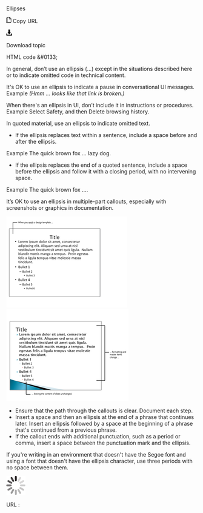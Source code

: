 ﻿# 

Ellipses

![Copy URL](media/ellipses/Copy.png)
Copy URL

![Download](media/ellipses/Download.png)

Download topic

HTML code &\#0133;

In
general, don’t use an ellipsis (…) except in the situations
described here or to indicate omitted code in technical content. 

It's OK to use an ellipsis to indicate a pause in conversational UI messages.
Example *(Hmm ... looks like that link is broken.)*

When there's an ellipsis in UI, don’t include it in instructions or procedures.
Example Select Safety, and then Delete browsing history.

In quoted material, use an ellipsis to indicate omitted text.

  - If the ellipsis replaces text within a sentence, include a space before and after the ellipsis.

 Example The quick brown fox … lazy dog.

  - If
    the ellipsis replaces the end of a quoted sentence, include a
    space before the ellipsis and follow it with a closing period,
    with no intervening space. 

 Example The quick brown fox ….

It’s OK to use an ellipsis in multiple-part callouts, especially with screenshots or graphics in documentation. 

![](media/ellipses/2036405554.png)![](media/ellipses/2085992510.png)

  - Ensure that the path through the callouts is clear. Document each step.
  - Insert a space and then an ellipsis at the end of a phrase that continues later.
    Insert an ellipsis followed by a space at the beginning of a phrase that's continued from a previous phrase.
  - If
    the callout ends with additional punctuation, such as a
    period or comma, insert a space between the punctuation mark and
    the ellipsis.

If
you're writing in an environment that doesn't have the Segoe
font and using a font that doesn't have the
ellipsis character, use three periods with no space between them.

![In progress](media/ellipses/activity-large.gif)

URL :
